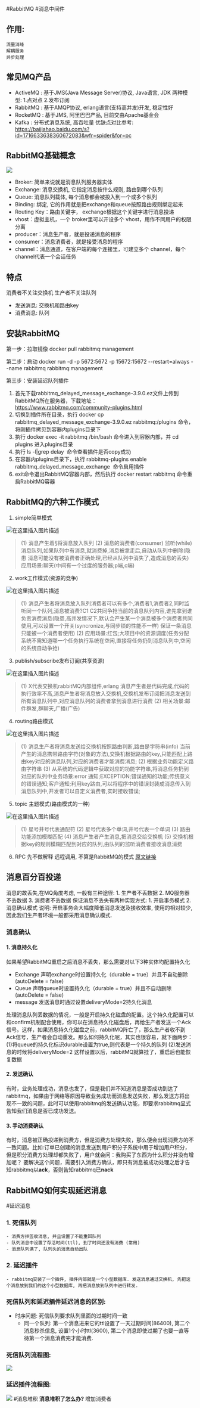 #RabbitMQ #消息中间件

## 作用: 
	流量消峰
	解耦服务
	异步处理


## 常见MQ产品
- ActiveMQ : 基于JMS(Java Message Server)协议, Java语言, JDK 两种模型: 1.点对点 2.发布订阅
- RabbitMQ : 基于AMQP协议, erlang语言(支持高并发)开发, 稳定性好 
- RocketMQ : 基于JMS, 阿里巴巴产品, 目前交由Apache基金会
- Kafka : 分布式消息系统, 高吞吐量
优缺点对比参考: 
	https://baijiahao.baidu.com/s?id=1716633638360672083&wfr=spider&for=pc


## RabbitMQ基础概念
![](image/Pasted%20image%2020221227002545.png)
- Broker: 简单来说就是消息队列服务器实体
- Exchange: 消息交换机, 它指定消息按什么规则, 路由到哪个队列
- Queue: 消息队列载体, 每个消息都会被投入到一个或多个队列
- Binding: 绑定, 它的作用就是把exchange和queue按照路由规则绑定起来
- Routing Key：路由关键字， exchange根据这个关键字进行消息投递
- vhost：虚拟主机，一个 broker里可以开设多个 vhost，用作不同用户的权限分离
- producer：消息生产者，就是投递消息的程序
- consumer：消息消费者，就是接受消息的程序
- channel：消息通道，在客户端的每个连接里，可建立多个 channel，每个 channel代表一个会话任务


## 特点
消费者不关注交换机
生产者不关注队列
- 发送消息: 交换机和路由key
- 消费消息: 队列

## 安装RabbitMQ
第一步：拉取镜像
docker pull rabbitmq:management

第二步：启动
docker run -d -p 5672:5672 -p 15672:15672 --restart=always --name rabbitmq rabbitmq:management

第三步：安装延迟队列插件
1. 首先下载rabbitmq_delayed_message_exchange-3.9.0.ez文件上传到RabbitMQ所在服务器，下载地址：https://www.rabbitmq.com/community-plugins.html
2. 切换到插件所在目录，执行 docker cp rabbitmq_delayed_message_exchange-3.9.0.ez rabbitmq:/plugins 命令，将刚插件拷贝到容器内plugins目录下
3. 执行 docker exec -it rabbitmq /bin/bash 命令进入到容器内部，并 cd plugins 进入plugins目录
4. 执行 ls -l|grep delay  命令查看插件是否copy成功
5. 在容器内plugins目录下，执行 rabbitmq-plugins enable rabbitmq_delayed_message_exchange  命令启用插件
6. exit命令退出RabbitMQ容器内部，然后执行 docker restart rabbitmq 命令重启RabbitMQ容器



## RabbitMQ的六种工作模式

1. simple简单模式

![在这里插入图片描述](https://img-blog.csdnimg.cn/20181221114009759.png)

>(1)  消息产生着§将消息放入队列
>(2)  消息的消费者(consumer) 监听(while) 消息队列,如果队列中有消息,就消费掉,消息被拿走后,自动从队列中删除(隐患 消息可能没有被消费者正确处理,已经从队列中消失了,造成消息的丢失)应用场景:聊天(中间有一个过度的服务器;p端,c端)

2. work工作模式(资源的竞争)

![在这里插入图片描述](https://img-blog.csdnimg.cn/20181221114036231.png)

>(1)  消息产生者将消息放入队列消费者可以有多个,消费者1,消费者2,同时监听同一个队列,消息被消费?C1 C2共同争抢当前的消息队列内容,谁先拿到谁负责消费消息(隐患,高并发情况下,默认会产生某一个消息被多个消费者共同使用,可以设置一个开关(syncronize,与同步锁的性能不一样) 保证一条消息只能被一个消费者使用)
>(2)  应用场景:红包;大项目中的资源调度(任务分配系统不需知道哪一个任务执行系统在空闲,直接将任务扔到消息队列中,空闲的系统自动争抢)

3. publish/subscribe发布订阅(共享资源)

![在这里插入图片描述](https://img-blog.csdnimg.cn/20181221114050657.png)

>(1)  X代表交换机rabbitMQ内部组件,erlang 消息产生者是代码完成,代码的执行效率不高,消息产生者将消息放入交换机,交换机发布订阅把消息发送到所有消息队列中,对应消息队列的消费者拿到消息进行消费
>(2)  相关场景:邮件群发,群聊天,广播(广告)

4. routing路由模式

![在这里插入图片描述](https://img-blog.csdnimg.cn/20181221114420299.png)

>(1)  消息生产者将消息发送给交换机按照路由判断,路由是字符串(info) 当前产生的消息携带路由字符(对象的方法),交换机根据路由的key,只能匹配上路由key对应的消息队列,对应的消费者才能消费消息;
>(2)  根据业务功能定义路由字符串
>(3)  从系统的代码逻辑中获取对应的功能字符串,将消息任务扔到对应的队列中业务场景:error 通知;EXCEPTION;错误通知的功能;传统意义的错误通知;客户通知;利用key路由,可以将程序中的错误封装成消息传入到消息队列中,开发者可以自定义消费者,实时接收错误;

5. topic 主题模式(路由模式的一种)

![在这里插入图片描述](https://img-blog.csdnimg.cn/20181221114208408.png)

>(1)  星号井号代表通配符
>(2)  星号代表多个单词,井号代表一个单词
>(3)  路由功能添加模糊匹配
>(4)  消息产生者产生消息,把消息交给交换机
>(5)  交换机根据key的规则模糊匹配到对应的队列,由队列的监听消费者接收消息消费

6. RPC 先不做解释
	远程调用, 不算是RabbitMQ的模式
[原文链接](https://blog.csdn.net/b_just/article/details/106258102)
## 消息百分百投递
消息的故丢失,在MQ角度考虑, 一般有三种途径: 
	1. 生产者不丢数据
	2. MQ服务器不丢数据
	3. 消费者不丢数据
保证消息不丢失有两种实现方式: 
	1. 开启事务模式
	2. 消息确认模式
说明: 开启事务会大幅度降低消息发送及接收效率, 使用的相对较少, 因此我们生产者环境一般都采用消息确认模式.
### 消息确认
#### 1. 消息持久化
如果希望RabbitMQ重启之后消息不丢失，那么需要对以下3种实体均配置持久化
- Exchange
	声明exchange时设置持久化（durable = true）并且不自动删除(autoDelete = false)
- Queue
	声明queue时设置持久化（durable = true）并且不自动删除(autoDelete = false)
- message
	发送消息时通过设置deliveryMode=2持久化消息

处理消息队列丢数据的情况，一般是开启持久化磁盘的配置。这个持久化配置可以和confirm机制配合使用，你可以在消息持久化磁盘后，再给生产者发送一个Ack信号。这样，如果消息持久化磁盘之前，rabbitMQ阵亡了，那么生产者收不到Ack信号，生产者会自动重发。那么如何持久化呢，其实也很容易，就下面两步：
	(1)将queue的持久化标识durable设置为true,则代表是一个持久的队列
	(2)发送消息的时候将deliveryMode=2
这样设置以后，rabbitMQ就算挂了，重启后也能恢复数据

#### 2. 发送确认
有时，业务处理成功，消息也发了，但是我们并不知道消息是否成功到达了rabbitmq，如果由于网络等原因导致业务成功而消息发送失败，那么发送方将出现不一致的问题，此时可以使用rabbitmq的发送确认功能，即要求rabbitmq显式告知我们消息是否已成功发送。

#### 3. 手动消费确认
有时，消息被正确投递到消费方，但是消费方处理失败，那么便会出现消费方的不一致问题。比如:订单已创建的消息发送到用户积分子系统中用于增加用户积分，但是积分消费方处理却都失败了，用户就会问：我购买了东西为什么积分并没有增加呢？
要解决这个问题，需要引入消费方确认，即只有消息被成功处理之后才告知rabbitmq以**ack**，否则告知rabbitmq已**nack**



## RabbitMQ如何实现延迟消息
#延迟消息
### 1. 死信队列
	- 消费方拒签收消息, 并且设置了不能重回队列
	- 队列消息中设置了存活时间(ttl), 到了时间还没有消费 (常用) 
	- 消息队列满了, 队列头的消息自动出队
### 2. 延迟插件
	- rabbitmq安装了一个插件, 插件内部就是一个小型数据库. 发送消息通过交换机, 先把这个消息放到我们的这个小型数据库, 再把消息放到队列中进行转发. 
### 死信队列和延迟插件延迟消息的区别: 
- 时序问题: 死信队列要求队列里面的过期时间一致
	- 同一个队列: 第一个消息进来它的ttl设置了一天过期时间(86400), 第二个消息秒杀信息, 设置1个小时ttl(3600), 第二个消息即使过期了也要一直等待第一个消息消费完才能消费.
### 死信队列流程图: 
![](image/Pasted%20image%2020221227111524.png)

### 延迟插件流程图: 
![](image/Pasted%20image%2020221227111935.png)
	#消息堆积 
	**消息堆积了怎么办?**  增加消费者

